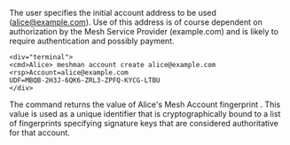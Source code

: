 The user specifies the initial account address to be used (alice@example.com). Use of this address
is of course dependent on authorization by the Mesh Service Provider (example.com)
and is likely to require authentication and possibly payment.


~~~~
<div="terminal">
<cmd>Alice> meshman account create alice@example.com
<rsp>Account=alice@example.com
UDF=MBQB-2H3J-6QK6-ZRL3-ZPFQ-KYCG-LTBU
</div>
~~~~

The command returns the value of Alice's Mesh Account fingerprint . 
This value is used as a unique identifier that is cryptographically bound to a list of 
fingerprints specifying signature keys that are considered authoritative for that account.

